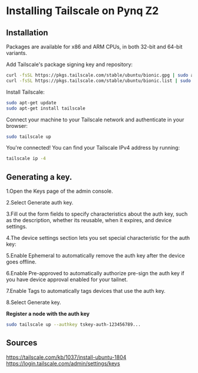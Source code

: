 # **Installing Tailscale on Pynq Z2**


## Installation
Packages are available for x86 and ARM CPUs, in both 32-bit and 64-bit variants.

Add Tailscale's package signing key and repository:

```bash
curl -fsSL https://pkgs.tailscale.com/stable/ubuntu/bionic.gpg | sudo apt-key add -
curl -fsSL https://pkgs.tailscale.com/stable/ubuntu/bionic.list | sudo tee /etc/apt/sources.list.d/tailscale.list
```

Install Tailscale:

```bash
sudo apt-get update
sudo apt-get install tailscale
```
Connect your machine to your Tailscale network and authenticate in your browser:

```bash
sudo tailscale up
```

You're connected! You can find your Tailscale IPv4 address by running:

```bash
tailscale ip -4
```


## Generating a key.

1.Open the Keys page of the admin console.

2.Select Generate auth key.

3.Fill out the form fields to specify characteristics about the auth key, 
  such as the description, whether its reusable, when it expires, and device settings.

4.The device settings section lets you set special characteristic for the auth key:

5.Enable Ephemeral to automatically remove the auth key after the device goes offline.

6.Enable Pre-approved to automatically authorize pre-sign the auth key if you have device approval enabled for your tailnet.

7.Enable Tags to automatically tags devices that use the auth key.

8.Select Generate key.

**Register a node with the auth key**

```bash
sudo tailscale up --authkey tskey-auth-123456789...
```

## Sources
https://tailscale.com/kb/1037/install-ubuntu-1804
https://login.tailscale.com/admin/settings/keys

